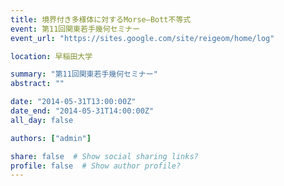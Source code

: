 ```yaml
---
title: 境界付き多様体に対するMorse–Bott不等式
event: 第11回関東若手幾何セミナー
event_url: "https://sites.google.com/site/reigeom/home/log"

location: 早稲田大学

summary: "第11回関東若手幾何セミナー"
abstract: ""

date: "2014-05-31T13:00:00Z"
date_end: "2014-05-31T14:00:00Z"
all_day: false

authors: ["admin"]

share: false  # Show social sharing links?
profile: false  # Show author profile?
---
```

